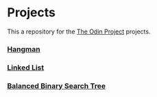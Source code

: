 # Projects

This a repository for the [The Odin Project](https://www.theodinproject.com) projects.

### [Hangman](https://www.theodinproject.com/lessons/ruby-hangman)

### [Linked List](https://www.theodinproject.com/lessons/ruby-linked-lists)

### [Balanced Binary Search Tree](https://www.theodinproject.com/lessons/ruby-binary-search-trees)
